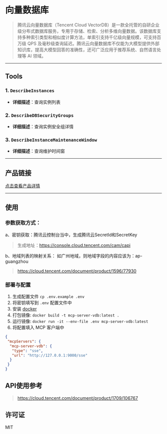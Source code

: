 # 向量数据库
> 腾讯云向量数据库（Tencent Cloud VectorDB）是一款全托管的自研企业级分布式数据库服务，专用于存储、检索、分析多维向量数据。该数据库支持多种索引类型和相似度计算方法，单索引支持千亿级向量规模，可支持百万级 QPS 及毫秒级查询延迟。腾讯云向量数据库不仅能为大模型提供外部知识库，提高大模型回答的准确性，还可广泛应用于推荐系统、自然语言处理等 AI 领域。

---

## Tools

### 1. `DescribeInstances`
- **详细描述**：查询实例列表

### 2. `DescribeDBSecurityGroups`
- **详细描述**：查询实例安全组详情

### 3. `DescribeInstanceMaintenanceWindow`
- **详细描述**：查询维护时间窗

---

## 产品链接
[点击查看产品详情](https://cloud.tencent.com/product/vdb)

---

## 使用


### 参数获取方式：

a、密钥获取：腾讯云控制台当中，生成腾讯云SecretId和SecretKey
> 生成地址：https://console.cloud.tencent.com/cam/capi

b、地域列表的映射关系：
如广州地域，则地域字段的内容应该为：ap-guangzhou
> https://cloud.tencent.com/document/product/1596/77930


### 部署与配置
1. 生成配置文件
   `cp .env.example .env`
2. 将密钥填写到 `.env` 配置文件中
3. 安装 [docker](https://www.docker.com/)
4. 打包镜像: `docker build -t mcp-server-vdb:latest .`
5. 运行镜像: `docker run -it --env-file .env mcp-server-vdb:latest`
6. 将配置填入 MCP 客户端中
```json
{
 "mcpServers": {
  "mcp-server-vdb": {
   "type": "sse",
   "url": "http://127.0.0.1:9000/sse"
  }
 }
}
```


## API使用参考

>https://cloud.tencent.com/document/product/1709/106767



## 许可证

MIT